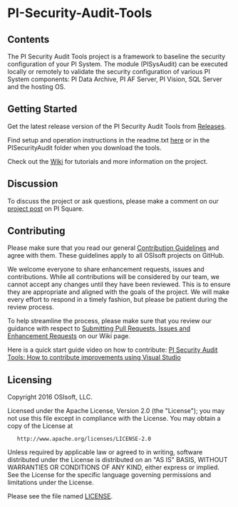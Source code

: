 # PI-Security-Audit-Tools

## Contents

The PI Security Audit Tools project is a framework to baseline the security configuration of your PI System.  The module (PISysAudit) can be executed locally or remotely to validate the security configuration of various PI System components: PI Data Archive, PI AF Server, PI Vision, SQL Server and the hosting OS.  

## Getting Started

Get the latest release version of the PI Security Audit Tools from [Releases](https://github.com/osisoft/PI-Security-Audit-Tools/releases).

Find setup and operation instructions in the readme.txt [here](https://github.com/osisoft/PI-Security-Audit-Tools/blob/master/PISecurityAudit/Readme.txt) or in the PISecurityAudit folder when you download the tools.

Check out the [Wiki](https://github.com/osisoft/PI-Security-Audit-Tools/wiki) for tutorials and more information on the project.

## Discussion

To discuss the project or ask questions, please make a comment on our [project post](https://pisquare.osisoft.com/groups/security/blog/2016/07/26/check-out-the-pi-security-audit-tools-on-github) on PI Square.

## Contributing

Please make sure that you read our general [Contribution Guidelines](https://github.com/osisoft/contributing) and agree with them.  These guidelines apply to all OSIsoft projects on GitHub.

We welcome everyone to share enhancement requests, issues and contributions.  While all contributions will be considered by our team, we cannot accept any changes until they have been reviewed.  This is to ensure they are appropriate and aligned with the goals of the project.  We will make every effort to respond in a timely fashion, but please be patient during the review process.

To help streamline the process, please make sure that you review our guidance with respect to [Submitting Pull Requests, Issues and Enhancement Requests](https://github.com/osisoft/PI-Security-Audit-Tools/wiki/Submitting-Pull-Requests,-Issues-and-Enhancement-Requests) on our Wiki page.

Here is a quick start guide video on how to contribute:
[PI Security Audit Tools: How to contribute improvements using Visual Studio](https://pisquare.osisoft.com/videos/1904)

## Licensing

Copyright 2016 OSIsoft, LLC.

   Licensed under the Apache License, Version 2.0 (the "License");
   you may not use this file except in compliance with the License.
   You may obtain a copy of the License at

       http://www.apache.org/licenses/LICENSE-2.0

   Unless required by applicable law or agreed to in writing, software
   distributed under the License is distributed on an "AS IS" BASIS,
   WITHOUT WARRANTIES OR CONDITIONS OF ANY KIND, either express or implied.
   See the License for the specific language governing permissions and
   limitations under the License.

Please see the file named [LICENSE](LICENSE).
